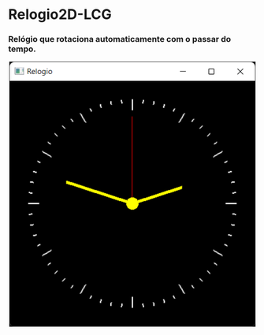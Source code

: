 # Relogio2D-LCG

### Relógio que rotaciona automaticamente com o passar do tempo.

<div align="center">
<img src="https://github.com/JoaoVNSouza/Relogio2D-LCG/blob/main/print%20do%20rel%C3%B3gio.png" width=500px/>
</div>
